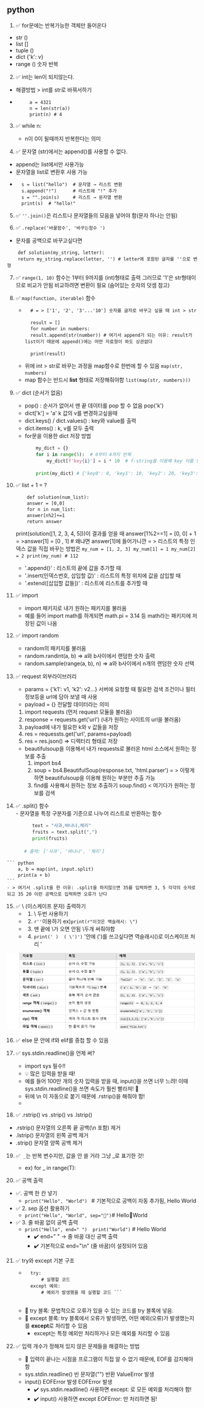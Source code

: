 ## python

1. ✅ for문에는 반복가능한 객체만 들어온다
  - str ()
  - list []
  - tuple ()  
  - dict {'k': v}
  - range () 숫자 반복


2. ✅ int는 len이 되지않는다.
 - 해결방법 > int를 str로 바꿔서하기
 - ```
        a = 4321
        n = len(str(a))
        print(n) # 4
    ```
3. ✅ while n:
   - n이 0이 될때까지 반복한다는 의미


4. ✅ 문자열 (str)에서는 append()를 사용할 수 없다.

- append는 list에서만 사용가능
- 문자열을 list로 변환후 사용 가능
- ```
    s = list("hello")  # 문자열 → 리스트 변환
    s.append("!")      # 리스트에 "!" 추가
    s = "".join(s)     # 리스트 → 문자열 변환
    print(s)  # "hello!"
    ```

5. ✅ `''.join()`은 리스트나 문자열들의 모음을 넣어야 함(문자 하나는 안됨)

6. ✅ `.replace('바꿀함수', '바꾸는함수 ')`
- 문자를 공백으로 바꾸고싶다면 
```        
    def solution(my_string, letter):
    return my_string.replace(letter, '') # letter에 포함된 글자를 ''으로 변형
```

7. ✅ `range(1, 10)` 함수는 1부터 9까지를 (int)형태로 출력 그러므로 '1'은 str형태이므로 비교가 안됨 비교하려면 변환이 필요 (숨어있는 숫자의 덧셈 참고)

8. ✅ `map(function, iterable)` 함수
    - ```numbers = [1, 2, 3, 4, 5, 6, 7, 8, 9, 10]
        # = > ['1', '2', '3'...'10'] 숫자를 글자로 바꾸고 싶을 때 int > str

        result = []
        for number in numbers:
        result.append(str(number)) # 여기서 append가 되는 이유: result가 list이기 때문에 append()에는 어떤 자료형이 와도 상관없다

        print(result)
        ```
    - 위에 int > str로 바꾸는 과정을 map함수로 한번에 할 수 있음
        `map(str, numbers)`
    - map 함수는 반드시 **list** 형태로 저장해줘야함 
        `list(map(str, numbers)))` 

9. ✅ dict (순서가 없음)
    - pop() : 순서가 없어서 맨 끝 데이터를 pop 할 수 없음 pop('k')
    - dict['k'] = 'a' k 값의 v를 변경하고싶을때
    - dict.keys() / dict.values() : key와 value를 출력
    - dict.items() : k, v를 모두 출력
    - for문을 이용한 dict 저장 방법
        ```python
            my_dict = {}
            for i in range(5):  # 0부터 4까지 반복
                my_dict[f'key{i}'] = i * 10  # f-string을 이용해 key 이름 만들기

            print(my_dict) # {'key0': 0, 'key1': 10, 'key2': 20, 'key3': 30, 'key4': 40}
        ```

10. ✅ list + 1 = ?
    ```
        def solution(num_list):
        answer = [0,0] 
        for n in num_list:
        answer[n%2]+=1
        return answer
    ```
    print(solution([1, 2, 3, 4, 5]))이 결과를 얻을 때
    answer[1%2==1] = [0, 0] + 1
     = >answer[1] = [0 , 1] # 왜냐면 answer[1]에 들어가니깐
     = > 리스트의 특정 인덱스 값을 직접 바꾸는 방법은 
         ```
            my_num = [1, 2, 3]
            my_num[1] = 1
            my_num[2] = 2
            print(my_num) # 112
         ```    
    - '.append()' : 리스트의 끝에 값을 추가할 때
    - '.insert(인덱스번호, 삽입할 값)' : 리스트의 특정 위치에 값을 삽입할 때
    - '.extend([삽입할 값들])' : 리스트에 리스트를 추가할 때  

11. ✅ import 
    - import 패키지로 내가 원하는 패키지를 불러옴
    - 예를 들어 import math를 하게되면 math.pi = 3.14 등 math라는 패키지에 저장된 값이 나옴

12. ✅ import random
    - random의 패키지를 불러옴
    - random.randint(a, b) => a와 b사이에서 랜덤한 숫자 출력
    - random.sample(range(a, b), n) => a와 b사이에서 n개의 랜덤한 숫자 선택

13. ✅ request 외부라이브러리
    -  params = {'k1': v1, 'k2': v2...} 서버에 요청할 때 필요한 검색 조건이나 필터 정보등을 url에 담아 보낼 때 사용
    -  payload = {} 전달할 데이터라는 의미 
    1. import requests (먼저 request 모듈을 불러옴)    
    2. response = requests.get('url') (내가 원하는 사이트의 url을 불러옴)
    3. payload에 내가 필요한 k와 v 값들을 저장
    4. res = requessts.get('url', params=payload)
    5. res = res.json() => 디렉터리 형태로 저장

    - beautifulsoup을 이용해서 내가 requests로 불러온 html 소스에서 원하는 정보를 추출
        1. import bs4
        2. soup = bs4.BeautifulSoup(response.txt, 'html.parser')
          = > 이렇게 하면 beautifulsoup을 이용해 원하는 부분만 추출 가능
        3. find를 사용해서 원하는 정보 추출하기
            soup.find() < 여기다가 원하는 정보를 검색

 14. ✅ .split() 함수  
    - 문자열을 특정 구분자를 기준으로 나누어 리스트로 반환하는 함수
      ``` python         
            text = "사과,바나나,체리"
            fruits = text.split(",")
            print(fruits)

         # 출력: ['사과', '바나나', '체리']
        ```

    ``` python
        a, b = map(int, input.split)
        print(a + b)     
    ```
    - > 여기서 .split을 한 이유: .split을 하지않으면 35를 입력하면 3, 5 각각의 숫자로 되고 35 20 이런 공백으로 입력하면 오류가 난다  

15. ✅ \ (이스케이프 문자) 출력하기
    - 1. \\ 두번 사용하기
    - 2. `r''`이용하기 ex)`print(r"이것은 백슬래시: \")`                
    - 3. 맨 끝에 \가 오면 안됨 \\두개 써줘야함
    - 4. `print(' )  ( \')')` '안에 (')를 쓰고싶다면 역슬래시(\)로 이스케이프 처리 '

![스크린샷](/1.png)

16. ✅ else 문 안에 if와 elif를 중첩 할 수 있음

17. ✅ sys.stdin.readline()을 언제 써?
    - import sys 필수!!
    - 💡 많은 입력을 받을 때!
    - 예를 들어 100만 개의 숫자 입력을 받을 때, input()을 쓰면 너무 느려! 이때 sys.stdin.readline()을 쓰면 속도가 훨씬 빨라져! 🚀
    - 뒤에 \n 이 자동으로 붙기 때문에 .rstrip()을 해줘야 함!
    - 

18. ✅ .rstrip() vs .strip() vs .lstrip()

 - .rstrip()	문자열의 오른쪽 끝 공백(\n 포함) 제거
 - .lstrip()	문자열의 왼쪽 공백 제거
 - .strip()	    문자열 양쪽 공백 제거

19. ✅` _`는 반복 변수지만, 값을 안 쓸 거라 그냥 _로 표기한 것!
    - ex) for _ in range(T):

20. ✅ 공백 출력
 - ✅. 공백 한 칸 넣기
    - ```print("Hello", "World") ``` # 기본적으로 공백이 자동 추가됨, Hello World
 - ✅ 2. sep 옵션 활용하기
    - ``` print("Hello", "World", sep="💖") ```# Hello💖World
 - ✅ 3. 줄 바꿈 없이 공백 출력
    - ```print("Hello", end=" ")  print("World")``` # Hello World 
        - ✔️ end=" " → 줄 바꿈 대신 공백 출력
        - ✔️ 기본적으로 end="\n" (줄 바꿈)이 설정되어 있음

21. ✅ try와 except 기본 구조
    - ``` 
        try: 
            # 실행할 코드    
        except 예외:
            # 예외가 발생했을 때 실행할 코드 ```
        
     - 🔹 try 블록: 문법적으로 오류가 있을 수 있는 코드를 try 블록에 넣음.
    - 🔹 except 블록:
try 블록에서 오류가 발생하면, 어떤 예외(오류)가 발생했는지를 **except**로 처리할 수 있음
        - except는 특정 예외만 처리하거나 모든 예외를 처리할 수 있음

22. ✅ 입력 개수가 정해져 있지 않은 문제들을 해결하는 방법
    - 📝 입력이 끝나는 시점을 프로그램이 직접 알 수 없기 때문에, EOF를 감지해야 함
    - sys.stdin.readline()	빈 문자열("") 반환	ValueError 발생
    - input()	EOFError 발생	EOFError 발생
        - ✔️ sys.stdin.readline() 사용하면 except: 로 모든 예외를 처리해야 함!
        - ✔️ input() 사용하면 except EOFError: 만 처리하면 됨!